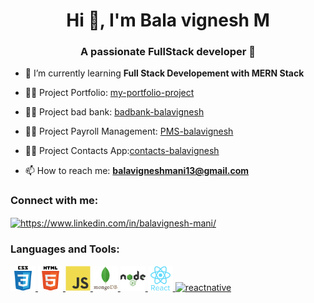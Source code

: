 <h1 align="center">Hi 👋, I'm Bala vignesh M</h1>
<h3 align="center">A passionate FullStack developer 🚀</h3>

- 🌱 I’m currently learning **Full Stack Developement with MERN Stack**

- 👨‍💻 Project Portfolio: [my-portfolio-project](https://balavignesh-mca.github.io/my-portfolio-project/)

- 👨‍💻 Project bad bank: [badbank-balavignesh](https://badbank-balavignesh.netlify.app/)
  
- 👨‍💻 Project Payroll Management: [PMS-balavignesh](https://pms-client-srv0.onrender.com/)
  
- 👨‍💻 Project Contacts App:[contacts-balavignesh](https://contacts-app-balavignesh.netlify.app/)

- 📫 How to reach me: **balavigneshmani13@gmail.com**

<h3 align="left">Connect with me:</h3>
<p align="left">
<a href="https://www.linkedin.com/in/balavignesh-mani/" target="blank"><img align="center" src="https://raw.githubusercontent.com/rahuldkjain/github-profile-readme-generator/master/src/images/icons/Social/linked-in-alt.svg" alt="https://www.linkedin.com/in/balavignesh-mani/" height="30" width="40" /></a>
</p>

<h3 align="left">Languages and Tools:</h3>
<p align="left"> <a href="https://www.w3schools.com/css/" target="_blank" rel="noreferrer"> <img src="https://raw.githubusercontent.com/devicons/devicon/master/icons/css3/css3-original-wordmark.svg" alt="css3" width="40" height="40"/> </a> <a href="https://www.w3.org/html/" target="_blank" rel="noreferrer"> <img src="https://raw.githubusercontent.com/devicons/devicon/master/icons/html5/html5-original-wordmark.svg" alt="html5" width="40" height="40"/> </a> <a href="https://developer.mozilla.org/en-US/docs/Web/JavaScript" target="_blank" rel="noreferrer"> <img src="https://raw.githubusercontent.com/devicons/devicon/master/icons/javascript/javascript-original.svg" alt="javascript" width="40" height="40"/> </a> <a href="https://www.mongodb.com/" target="_blank" rel="noreferrer"> <img src="https://raw.githubusercontent.com/devicons/devicon/master/icons/mongodb/mongodb-original-wordmark.svg" alt="mongodb" width="40" height="40"/> </a> <a href="https://nodejs.org" target="_blank" rel="noreferrer"> <img src="https://raw.githubusercontent.com/devicons/devicon/master/icons/nodejs/nodejs-original-wordmark.svg" alt="nodejs" width="40" height="40"/> </a> <a href="https://reactjs.org/" target="_blank" rel="noreferrer"> <img src="https://raw.githubusercontent.com/devicons/devicon/master/icons/react/react-original-wordmark.svg" alt="react" width="40" height="40"/> </a> <a href="https://reactnative.dev/" target="_blank" rel="noreferrer"> <img src="https://reactnative.dev/img/header_logo.svg" alt="reactnative" width="40" height="40"/> </a> </p>
